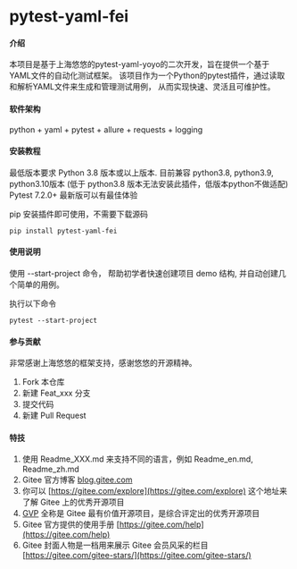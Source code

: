# pytest-yaml-fei

#### 介绍
本项目是基于上海悠悠的pytest-yaml-yoyo的二次开发，旨在提供一个基于YAML文件的自动化测试框架。
该项目作为一个Python的pytest插件，通过读取和解析YAML文件来生成和管理测试用例，
从而实现快速、灵活且可维护性。


#### 软件架构
python + yaml + pytest + allure + requests + logging


#### 安装教程

最低版本要求 Python 3.8 版本或以上版本. 目前兼容 python3.8, python3.9, python3.10版本 (低于 python3.8 版本无法安装此插件，低版本python不做适配) Pytest 7.2.0+ 最新版可以有最佳体验

pip 安装插件即可使用，不需要下载源码

```
pip install pytest-yaml-fei
```


#### 使用说明

使用 --start-project 命令， 帮助初学者快速创建项目 demo 结构, 并自动创建几个简单的用例。

执行以下命令

```
pytest --start-project
```

#### 参与贡献
非常感谢上海悠悠的框架支持，感谢悠悠的开源精神。
1.  Fork 本仓库
2.  新建 Feat_xxx 分支
3.  提交代码
4.  新建 Pull Request


#### 特技

1.  使用 Readme\_XXX.md 来支持不同的语言，例如 Readme\_en.md, Readme\_zh.md
2.  Gitee 官方博客 [blog.gitee.com](https://blog.gitee.com)
3.  你可以 [https://gitee.com/explore](https://gitee.com/explore) 这个地址来了解 Gitee 上的优秀开源项目
4.  [GVP](https://gitee.com/gvp) 全称是 Gitee 最有价值开源项目，是综合评定出的优秀开源项目
5.  Gitee 官方提供的使用手册 [https://gitee.com/help](https://gitee.com/help)
6.  Gitee 封面人物是一档用来展示 Gitee 会员风采的栏目 [https://gitee.com/gitee-stars/](https://gitee.com/gitee-stars/)
